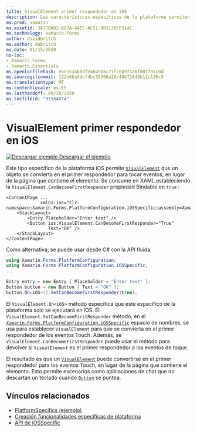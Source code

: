 ```yaml
---
title: VisualElement primer respondedor en iOS
description: Las características específicas de la plataforma permiten consumir funcionalidad que solo está disponible en una plataforma específica, sin necesidad de implementar representadores o efectos personalizados. En este artículo se explica cómo consumir el específico de la plataforma iOS que permite que un objeto VisualElement se convierta en el primer respondedor para tocar eventos.
ms.prod: xamarin
ms.assetid: 3A77BA02-B87A-44EC-AC51-9D3130EF314C
ms.technology: xamarin-forms
author: davidbritch
ms.author: dabritch
ms.date: 01/15/2020
no-loc:
- Xamarin.Forms
- Xamarin.Essentials
ms.openlocfilehash: ebe153ab8dfe4645b6c71fc6b973a6f001f97c0d
ms.sourcegitcommit: 122b8ba3dcf4bc59368a16c44e71846b11c136c5
ms.translationtype: MT
ms.contentlocale: es-ES
ms.lasthandoff: 09/30/2020
ms.locfileid: "91564074"
---
```

# <a name="visualelement-first-responder-on-ios"></a>VisualElement primer respondedor en iOS

[![Descargar ejemplo](~/media/shared/download.png) Descargar el ejemplo](https://docs.microsoft.com/samples/xamarin/xamarin-forms-samples/userinterface-platformspecifics)

Este tipo específico de la plataforma iOS permite [`VisualElement`](xref:Xamarin.Forms.VisualElement) que un objeto se convierta en el primer respondedor para tocar eventos, en lugar de la página que contiene el elemento. Se consume en XAML estableciendo la `VisualElement.CanBecomeFirstResponder` propiedad Bindable en `true` :

```xaml
<ContentPage ...
             xmlns:ios="clr-namespace:Xamarin.Forms.PlatformConfiguration.iOSSpecific;assembly=Xamarin.Forms.Core">
    <StackLayout>
        <Entry Placeholder="Enter text" />
        <Button ios:VisualElement.CanBecomeFirstResponder="True"
                Text="OK" />
    </StackLayout>
</ContentPage>
```

Como alternativa, se puede usar desde C# con la API fluida:

```csharp
using Xamarin.Forms.PlatformConfiguration;
using Xamarin.Forms.PlatformConfiguration.iOSSpecific;
...

Entry entry = new Entry { Placeholder = "Enter text" };
Button button = new Button { Text = "OK" };
button.On<iOS>().SetCanBecomeFirstResponder(true);
```

El `VisualElement.On<iOS>` método especifica que este específico de la plataforma solo se ejecutará en iOS. El `VisualElement.SetCanBecomeFirstResponder` método, en el [`Xamarin.Forms.PlatformConfiguration.iOSSpecific`](xref:Xamarin.Forms.PlatformConfiguration.iOSSpecific) espacio de nombres, se usa para establecer `VisualElement` para que se convierta en el primer respondedor de los eventos Touch. Además, se `VisualElement.CanBecomeFirstResponder` puede usar el método para devolver si `VisualElement` es el primer respondedor a los eventos de toque.

El resultado es que un [`VisualElement`](xref:Xamarin.Forms.VisualElement) puede convertirse en el primer respondedor para los eventos Touch, en lugar de la página que contiene el elemento. Esto permite escenarios como aplicaciones de chat que no descartan un teclado cuando [`Button`](xref:Xamarin.Forms.Button) se puntea.

## <a name="related-links"></a>Vínculos relacionados

- [PlatformSpecifics (ejemplo)](/samples/xamarin/xamarin-forms-samples/userinterface-platformspecifics)
- [Creación funcionalidades específicas de plataforma](~/xamarin-forms/platform/platform-specifics/index.md#creating-platform-specifics)
- [API de iOSSpecific](xref:Xamarin.Forms.PlatformConfiguration.iOSSpecific)